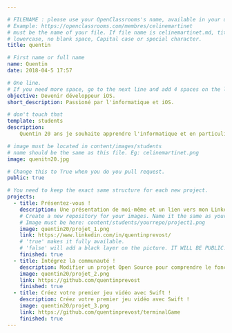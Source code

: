 ```yaml
---

# FILENAME : please use your OpenClassrooms's name, available in your url.
# Example: https://openclassrooms.com/membres/celinemartinet
# must be the name of your file. If file name is celinemartinet.md, title is celinemartinet.
# lowercase, no blank space, Capital case or special character.
title: quentin

# First name or full name
name: Quentin
date: 2018-04-5 17:57

# One line.
# If you need more space, go to the next line and add 4 spaces on the left, as in 'description'.
objective: Devenir développeur iOS.
short_description: Passioné par l'informatique et iOS.

# don't touch that
template: students
description:
    Quentin 20 ans je souhaite apprendre l'informatique et en particulier le swift/iOS

# image must be located in content/images/students
# name should be the same as this file. Eg: celinemartinet.png
image: quenitn20.jpg

# Change this to True when you do you pull request.
public: true

# You need to keep the exact same structure for each new project.
projects:
  - title: Présentez-vous !
    description: Une présentation de moi-même et un lien vers mon LinkedIn.
    # Create a new repository for your images. Name it the same as your nickname and profile picture.
    # Image must be here: content/students/yourrepo/project1.png
    image: quentin20/projet_1.png
    link: https://www.linkedin.com/in/quentinprevost/
    # 'true' makes it fully available.
    # 'false' will add a black layer on the picture. IT WILL BE PUBLIC!
    finished: true
  - title: Intégrez la communauté !
    description: Modifier un projet Open Source pour comprendre le fonctionnement de Git, de Github et des pull requests. 
    image: quentin20/projet_2.png
    link: https://github.com/quentinprevost
    finished: true
  - title: Créez votre premier jeu vidéo avec Swift !
    description: Créez votre premier jeu vidéo avec Swift !
    image: quentin20/projet_3.png
    link: https://github.com/quentinprevost/terminalGame
    finished: true
---
```

